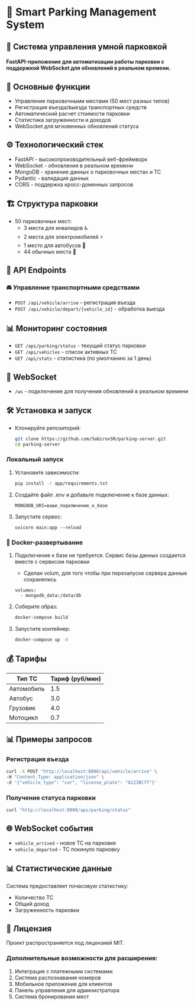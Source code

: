# 🚗 Smart Parking Management System
## 🌟 Система управления умной парковкой
#### FastAPI-приложение для автоматизации работы парковки с поддержкой WebSocket для обновлений в реальном времени.

## 📌 Основные функции
- Управление парковочными местами (50 мест разных типов)
- Регистрация въезда/выезда транспортных средств
- Автоматический расчет стоимости парковки
- Статистика загруженности и доходов
- WebSocket для мгновенных обновлений статуса

## ⚙️ Технологический стек
- FastAPI - высокопроизводительный веб-фреймворк
- WebSocket - обновления в реальном времени
- MongoDB - хранение данных о парковочных местах и ТС
- Pydantic - валидация данных
- CORS - поддержка кросс-доменных запросов

## 🏗️ Структура парковки
- 50 парковочных мест:
    - 3 места для инвалидов ♿
    - 2 места для электромобилей ⚡
    - 1 место для автобусов 🚌
    - 44 обычных места 🚗

## 📡 API Endpoints
### 🚘 Управление транспортными средствами
- `POST /api/vehicle/arrive` - регистрация въезда
- `POST /api/vehicle/depart/{vehicle_id}` - обработка выезда

## 📊 Мониторинг состояния
- `GET /api/parking/status` - текущий статус парковки
- `GET /api/vehicles` - список активных ТС
- `GET /api/stats` - статистика (по умолчанию за 1 день)

## 🔌 WebSocket
- `/ws` - подключение для получения обновлений в реальном времени

## 🛠 Установка и запуск

- Клонируйте репозиторий: 
    ```bash
    git clone https://github.com/SabirovSR/parking-server.git
    cd parking-server
    ```

### Локальный запуск

1. Установите зависимости:
    ```bash
    pip install -r app/requirements.txt
    ```

2. Создайте файл .env и добавьте подключение к базе данных:
    ```
    MONGODB_URI=ваше_подключение_к_базе
    ```

3. Запустите сервес:
    ```
    uvicorn main:app --reload
    ```

### 🐳 Docker-развертывание

1. Подключение к базе не требуется. Сервис базы данных создается вместе с сервисом парковки
    - Сделан volum, для того чтобы при перезапуске сервера данные сохранялись 
    ```
    volumes:
      - mongodb_data:/data/db
    ```

2. Соберите образ:
    ```bash
    docker-compose build
    ```

3. Запустите контейнер:
    ```bash
    docker-compose up -d
    ```

## 💰 Тарифы
| Тип ТС     | Тариф (руб/мин) |
|------------|-----------------|
| Автомобиль | 1.5             |
| Автобус    | 3.0             |
| Грузовик   | 4.0             |
| Мотоцикл   | 0.7             |

## 📊 Примеры запросов
### Регистрация въезда
```bash
curl -X POST "http://localhost:8008/api/vehicle/arrive" \
-H "Content-Type: application/json" \
-d '{"vehicle_type": "car", "license_plate": "A123BC77"}'
```

### Получение статуса парковки
```bash
curl "http://localhost:8008/api/parking/status"
```

## 🌐 WebSocket события
- `vehicle_arrived` - новое ТС на парковке
- `vehicle_departed` - ТС покинуло парковку

## 📊 Статистические данные
Система предоставляет почасовую статистику:
- Количество ТС
- Общий доход
- Загруженность парковки

## 📄 Лицензия
Проект распространяется под лицензией MIT.

### Дополнительные возможности для расширения:
1. Интеграция с платежными системами
2. Система распознавания номеров
3. Мобильное приложение для клиентов
4. Панель управления для администратора
5. Система бронирования мест